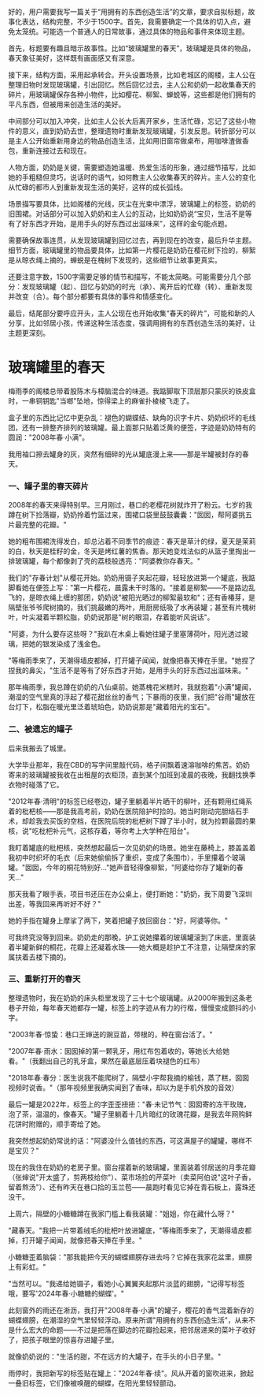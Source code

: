 <ReasoningChainRenderer>
好的，用户需要我写一篇关于“用拥有的东西创造生活”的文章，要求自拟标题，故事化表达，结构完整，不少于1500字。首先，我需要确定一个具体的切入点，避免太笼统。可能选一个普通人的日常故事，通过具体的物品和事件来体现主题。

首先，标题要有趣且暗示故事性。比如“玻璃罐里的春天”，玻璃罐是具体的物品，春天象征美好，这样既有画面感又有深意。

接下来，结构方面，采用起承转合。开头设置场景，比如老城区的阁楼，主人公在整理旧物时发现玻璃罐，引出回忆。然后回忆过去，主人公和奶奶一起收集春天的碎片，用玻璃罐保存各种小物件，比如樱花、柳絮、蝉蜕等，这些都是他们拥有的平凡东西，但被用来创造生活的美好。

中间部分可以加入冲突，比如主人公长大后离开家乡，生活忙碌，忘记了这些小物件的意义，直到奶奶去世，整理遗物时重新发现玻璃罐，引发反思。转折部分可以是主人公开始重新用身边的物品创造生活，比如用旧窗帘做桌布，用咖啡渣做香包，重新连接过去和现在。

人物方面，奶奶是关键，需要塑造她温暖、热爱生活的形象，通过细节描写，比如她的手粗糙但灵巧，说话时的语气，如何教主人公收集春天的碎片。主人公的变化从忙碌的都市人到重新发现生活的美好，这样的成长弧线。

场景描写要具体，比如阁楼的光线，灰尘在光束中漂浮，玻璃罐上的标签，奶奶的旧围裙。对话部分可以加入奶奶和主人公的互动，比如奶奶说“宝贝，生活不是等有了好东西才开始，是用手头的好东西过出滋味来”，这样的金句能点题。

需要确保故事连贯，从发现玻璃罐到回忆过去，再到现在的改变，最后升华主题。细节方面，玻璃罐里的物品要具体，比如第一片樱花是奶奶在樱花树下捡的，柳絮是从晾衣绳上摘的，蝉蜕是在槐树下发现的，这些细节让故事更真实。

还要注意字数，1500字需要足够的情节和描写，不能太简略。可能需要分几个部分：发现玻璃罐（起）、回忆与奶奶的时光（承）、离开后的忙碌（转）、重新发现并改变（合）。每个部分都要有具体的事件和情感变化。

最后，结尾部分要呼应开头，主人公现在也开始收集“春天的碎片”，可能和新的人分享，比如邻居小孩，传递这种生活态度，强调用拥有的东西创造生活的美好，让主题更深刻。

</ReasoningChainRenderer>



# 玻璃罐里的春天

梅雨季的阁楼总带着股陈木与樟脑混合的味道。我踮脚取下顶层那只蒙灰的铁皮盒时，一串铜钥匙"当啷"坠地，惊得梁上的麻雀扑棱棱飞走了。

盒子里的东西比记忆中更杂乱：褪色的蝴蝶结、缺角的识字卡片、奶奶织坏的毛线团，还有一排整齐排列的玻璃罐。最上面那只贴着泛黄的便签，字迹是奶奶特有的圆润："2008年春·小满"。

我用袖口擦去罐身的灰，突然有细碎的光从罐底漫上来——那是半罐被封存的春天。

### 一、罐子里的春天碎片

2008年的春天来得特别早。三月刚过，巷口的老樱花树就炸开了粉云。七岁的我蹲在树下捡落瓣，奶奶拎着竹篮过来，围裙口袋里鼓鼓囊囊："囡囡，帮阿婆挑五片最完整的花瓣。"

她的粗布围裙洗得发白，却总沾着不同季节的痕迹：春天是草汁的绿，夏天是茉莉的白，秋天是桂籽的金，冬天是烤红薯的焦香。那天她变戏法似的从篮子里掏出一排玻璃罐，每个都像剥了壳的荔枝般透亮："阿婆教你存春天。"

我们的"存春计划"从樱花开始。奶奶用镊子夹起花瓣，轻轻放进第一个罐底，我踮脚看她在便签上写："第一片樱花，晨露未干时落的。"接着是柳絮——不是路边乱飞的，是晾衣绳上缠的那团，奶奶说"被阳光晒过的柳絮最软和"；还有香椿芽，是隔壁张爷爷爬树摘的，我们挑最嫩的两叶，用厨房纸吸了水再装罐；甚至有片槐树叶，叶尖凝着半颗松脂，奶奶说那是"树的眼泪，存着能听风说话"。

"阿婆，为什么要存这些呀？"我趴在木桌上看她往罐子里塞薄荷叶，阳光透过玻璃，把她的银发染成了浅金色。

"等梅雨季来了，天潮得墙皮都掉，打开罐子闻闻，就像把春天捧在手里。"她捏了捏我的鼻尖，"生活不是等有了好东西才开始，是用手头的好东西过出滋味来。"

那年梅雨季，我总蹲在奶奶的八仙桌前。她蒸槐花米糕时，我就抱着"小满"罐闻，潮湿的空气里真的浮起了樱花甜丝丝的香气；下暴雨的夜里，我们把"谷雨"罐放在台灯下，松脂在暖光里泛着琥珀色，奶奶说那是"藏着阳光的宝石"。

### 二、被遗忘的罐子

后来我搬去了城里。

大学毕业那年，我在CBD的写字间里敲代码，格子间飘着速溶咖啡的焦苦。奶奶寄来的玻璃罐被我收在出租屋的衣柜顶，直到某个加班到凌晨的夜晚，我翻找换季衣物时碰落了它。

"2012年春·清明"的标签已经卷边，罐子里躺着半片晒干的柳叶，还有颗用红绳系着的枇杷核——那是我高考前，奶奶在医院陪护时捡的。她当时刚动完胆结石手术，却趁我去买饭的空档，在医院后院的枇杷树下蹲了半小时，就为捡颗最圆的果核，说"吃枇杷补元气，这核存着，等你考上大学种在阳台"。

我盯着罐底的枇杷核，突然想起最后一次见奶奶的场景。她坐在藤椅上，膝盖盖着我初中时织坏的毛衣（后来她偷偷拆了重织，变成了条围巾），手里攥着个玻璃罐。"囡囡，今年的桐花特别好..."她声音轻得像柳絮，"阿婆给你存了罐新的春天..."

那天我看了眼手表，项目书还压在办公桌上，便打断她："奶奶，我下周要飞深圳出差，等我回来再听好不好？"

她的手指在罐身上摩挲了两下，笑着把罐子放回窗台："好，阿婆等你。"

可我终究没等到回来。奶奶走的那晚，护工说她攥着的玻璃罐滚到了床底，里面装着半罐新鲜的桐花，花瓣上还凝着水珠——她大概是趁护工不注意，让隔壁床的家属扶着去楼下摘的。

### 三、重新打开的春天

整理遗物时，我在奶奶的床头柜里发现了三十七个玻璃罐。从2000年搬到这条老巷子开始，每年春天她都存一罐，标签上的字迹从有力的行楷，慢慢变成颤抖的小字。

"2003年春·惊蛰：巷口王婶送的豌豆苗，带根的，种在窗台活了。"

"2007年春·雨水：囡囡掉的第一颗乳牙，用红布包着收的，等她长大给她看。"（我翻出自己的乳牙盒，果然在最底层压着块褪色的红布）

"2018年春·春分：医生说我不能爬树了，隔壁小宇帮我摘的榆钱，蒸了糕，囡囡视频时说香。"（那年视频里我确实闻到了香味，却以为是手机外放的音效）

最后一罐是2022年，标签上的字歪歪扭扭："春·未记节气：囡囡寄的冻干玫瑰，泡了茶，温温的，像春天。"罐子里躺着十几片暗红的玫瑰花瓣，是我去年网购鲜花饼时附赠的，顺手寄给了她。

我突然想起奶奶常说的话："阿婆没什么值钱的东西，可这满屋子的罐罐，哪样不是宝贝？"

现在的我住在奶奶的老房子里。窗台摆着新的玻璃罐，里面装着邻居送的月季花瓣（张婶说"开太盛了，剪两枝给你"）、菜市场捡的芹菜叶（卖菜阿伯说"这叶子香，留着熬汤"）、还有昨天在巷口拾的玉兰苞——晨跑时看见它掉在青石板上，露珠还没干。

上周六，隔壁的小糖糖蹲在我家门槛上看我装罐："姐姐，你在藏什么呀？"

"藏春天。"我把一片带着绒毛的枇杷叶放进罐底，"等梅雨季来了，天潮得墙皮都掉，打开罐子闻闻，就像把春天捧在手里。"

小糖糖歪着脑袋："那我能把今天的蝴蝶翅膀存进去吗？它掉在我家花盆里，翅膀上有彩虹。"

"当然可以。"我递给她镊子，看她小心翼翼夹起那片淡蓝的翅膀，"记得写标签哦，要写'2024年春·小糖糖的蝴蝶'。"

此刻窗外的雨还在淅沥，我打开"2008年春·小满"的罐子，樱花的香气混着新存的蝴蝶翅膀，在潮湿的空气里轻轻浮动。原来所谓"用拥有的东西创造生活"，从来不是什么宏大的命题——不过是把落在脚边的花瓣捡起来，把邻居递来的菜叶子收好了，把孩子眼里的惊喜存进罐子里。

就像奶奶说的："生活的甜，不在远方的大罐子，在手头的小日子里。"

雨停时，我把新写的标签贴在罐上："2024年春·续"。风从开着的窗吹进来，掀起一叠旧标签，它们像被唤醒的蝴蝶，在阳光里轻轻颤动。